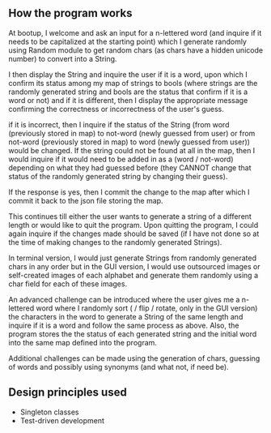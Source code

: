 ## How the program works

At bootup, I welcome and ask an input for a n-lettered word (and inquire if it needs to be capitalized at the starting point) which I generate randomly using Random module to get random chars (as chars have a hidden unicode number) to convert into a String.

I then display the String and inquire the user if it is a word, 
upon which I confirm its status among my map of strings to bools (where strings are the randomly generated string and bools are the status that confirm if it is a word or not) and if it is different, then I display the appropriate message confirming the correctness or incorrectness of the user's guess.

if it is incorrect, then I inquire if the status of the String (from word (previously stored in map) to not-word (newly guessed from user) or from not-word (previously stored in map) to word (newly guessed from user)) would be changed.
If the string could not be found at all in the map, then I would inquire if it would need to be added in as a (word / not-word) depending on what they had guessed before (they CANNOT change that status of the randomly generated string by changing their guess).

If the response is yes, then I commit the change to the map after which I commit it back to the json file storing the map.

This continues till either the user wants to generate a string of a different length or would like to quit the program.
Upon quitting the program, I could again inquire if the changes made should be saved (if I have not done so at the time of making changes to the randomly generated Strings).

In terminal version, I would just generate Strings from randomly generated chars in any order but in the GUI version, I would use outsourced images or self-created images of each alphabet and generate them randomly using a char field for each of these images.

An advanced challenge can be introduced where the user gives me a n-lettered word where I randomly sort ( / flip / rotate, only in the GUI version) the characters in the word to generate a String of the same length and inquire if it is a word and follow the same process as above. Also, the program stores the the status of each generated string and the initial word into the same map defined into the program.

Additional challenges can be made using the generation of chars, guessing of words and possibly using synonyms (and what not, if need be).

## Design principles used

- Singleton classes
- Test-driven development
